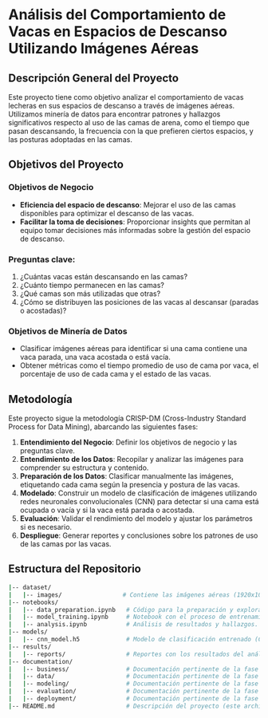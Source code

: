 # Análisis del Comportamiento de Vacas en Espacios de Descanso Utilizando Imágenes Aéreas

## Descripción General del Proyecto

Este proyecto tiene como objetivo analizar el comportamiento de vacas lecheras en sus espacios de descanso a través de imágenes aéreas. Utilizamos minería de datos para encontrar patrones y hallazgos significativos respecto al uso de las camas de arena, como el tiempo que pasan descansando, la frecuencia con la que prefieren ciertos espacios, y las posturas adoptadas en las camas.

## Objetivos del Proyecto

### Objetivos de Negocio
- **Eficiencia del espacio de descanso**: Mejorar el uso de las camas disponibles para optimizar el descanso de las vacas.
- **Facilitar la toma de decisiones**: Proporcionar insights que permitan al equipo tomar decisiones más informadas sobre la gestión del espacio de descanso.
  
### Preguntas clave:
1. ¿Cuántas vacas están descansando en las camas?
2. ¿Cuánto tiempo permanecen en las camas?
3. ¿Qué camas son más utilizadas que otras?
4. ¿Cómo se distribuyen las posiciones de las vacas al descansar (paradas o acostadas)?

### Objetivos de Minería de Datos
- Clasificar imágenes aéreas para identificar si una cama contiene una vaca parada, una vaca acostada o está vacía.
- Obtener métricas como el tiempo promedio de uso de cama por vaca, el porcentaje de uso de cada cama y el estado de las vacas.

## Metodología

Este proyecto sigue la metodología CRISP-DM (Cross-Industry Standard Process for Data Mining), abarcando las siguientes fases:

1. **Entendimiento del Negocio**: Definir los objetivos de negocio y las preguntas clave.
2. **Entendimiento de los Datos**: Recopilar y analizar las imágenes para comprender su estructura y contenido.
3. **Preparación de los Datos**: Clasificar manualmente las imágenes, etiquetando cada cama según la presencia y postura de las vacas.
4. **Modelado**: Construir un modelo de clasificación de imágenes utilizando redes neuronales convolucionales (CNN) para detectar si una cama está ocupada o vacía y si la vaca está parada o acostada.
5. **Evaluación**: Validar el rendimiento del modelo y ajustar los parámetros si es necesario.
6. **Despliegue**: Generar reportes y conclusiones sobre los patrones de uso de las camas por las vacas.

## Estructura del Repositorio

```bash
|-- dataset/
|   |-- images/                 # Contiene las imágenes aéreas (1920x1080 px) clasificadas.
|-- notebooks/
|   |-- data_preparation.ipynb   # Código para la preparación y exploración de los datos.
|   |-- model_training.ipynb     # Notebook con el proceso de entrenamiento del modelo.
|   |-- analysis.ipynb           # Análisis de resultados y hallazgos.
|-- models/
|   |-- cnn_model.h5             # Modelo de clasificación entrenado (CNN).
|-- results/
|   |-- reports/                 # Reportes con los resultados del análisis.
|-- documentation/
|   |-- business/                # Documentación pertinente de la fase de entendimiento de negocio.
|   |-- data/                    # Documentación pertinente de la fase de entendimiento y preparación de datos.
|   |-- modeling/                # Documentación pertinente de la fase de modelado.
|   |-- evaluation/              # Documentación pertinente de la fase de evaluación.
|   |-- deployment/              # Documentación pertinente de la fase de despliegue.
|-- README.md                    # Descripción del proyecto (este archivo).
